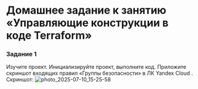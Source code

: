 # Домашнее задание к занятию «Управляющие конструкции в коде Terraform»
### Задание 1
Изучите проект.
Инициализируйте проект, выполните код.
Приложите скриншот входящих правил «Группы безопасности» в ЛК Yandex Cloud .
Скриншот:
![photo_2025-07-10_15-25-58](https://github.com/user-attachments/assets/aa3f9831-999a-46d8-b0e6-d8b5fbd63df9)
